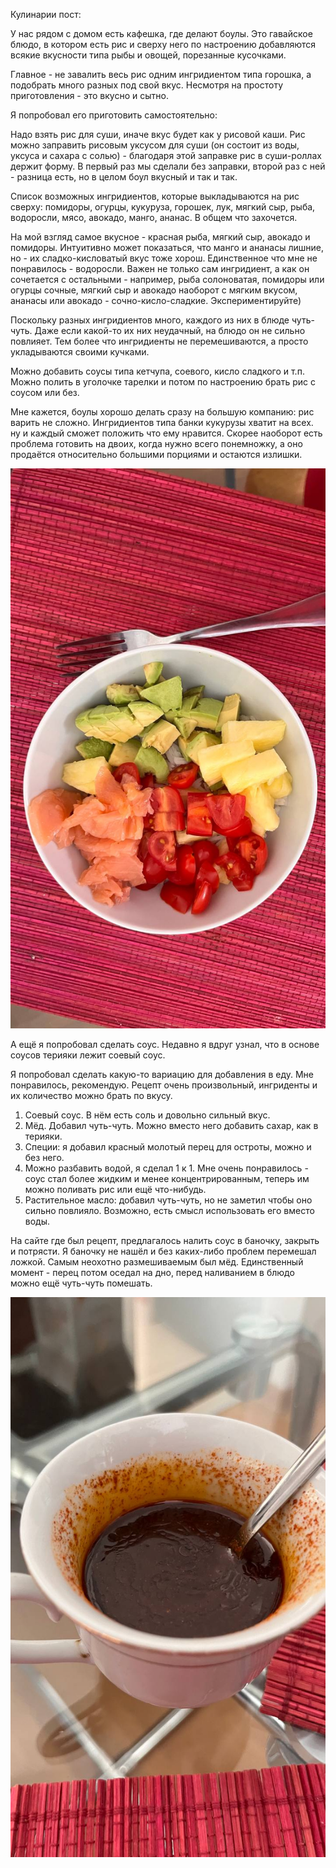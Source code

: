 Кулинарии пост:

У нас рядом с домом есть кафешка, где делают боулы. Это гавайское блюдо, в котором есть рис и сверху него по настроению добавляются всякие вкусности типа рыбы и овощей, порезанные кусочками.

Главное - не завалить весь рис одним ингридиентом типа горошка, а подобрать много разных под свой вкус. Несмотря на простоту приготовления - это вкусно и сытно.

Я попробовал его приготовить самостоятельно:

Надо взять рис для суши, иначе вкус будет как у рисовой каши. Рис можно заправить рисовым уксусом для суши (он состоит из воды, уксуса и сахара с солью) - благодаря этой заправке рис в суши-роллах держит форму. В первый раз мы сделали без заправки, второй раз с ней - разница есть, но в целом боул вкусный и так и так.

Список возможных ингридиентов, которые выкладываются на рис сверху: помидоры, огурцы, кукуруза, горошек, лук, мягкий сыр, рыба, водоросли, мясо, авокадо, манго, ананас. В общем что захочется.

На мой взгляд самое вкусное - красная рыба, мягкий сыр, авокадо и помидоры. Интуитивно может показаться, что манго и ананасы лишние, но - их сладко-кисловатый вкус тоже хорош. Единственное что мне не понравилось - водоросли. Важен не только сам ингридиент, а как он сочетается с остальными - например, рыба солоноватая, помидоры или огурцы сочные, мягкий сыр и авокадо наоборот с мягким вкусом, ананасы или авокадо - сочно-кисло-сладкие. Экспериментируйте)

Поскольку разных ингридиентов много, каждого из них в блюде чуть-чуть. Даже если какой-то их них неудачный, на блюдо он не сильно повлияет. Тем более что ингридиенты не перемешиваются, а просто укладываются своими кучками.

Можно добавить соусы типа кетчупа, соевого, кисло сладкого и т.п. Можно полить в уголочке тарелки и потом по настроению брать рис с соусом или без.

Мне кажется, боулы хорошо делать сразу на большую компанию: рис варить не сложно. Ингридиентов типа банки кукурузы хватит на всех. ну и каждый сможет положить что ему нравится. Скорее наоборот есть проблема готовить на двоих, когда нужно всего понемножку, а оно продаётся относительно большими порциями и остаются излишки.

![](imgs/1.jpeg)

А ещё я попробовал сделать соус. Недавно я вдруг узнал, что в основе соусов терияки лежит соевый соус.

Я попробовал сделать какую-то вариацию для добавления в еду. Мне понравилось, рекомендую. Рецепт очень произвольный, ингриденты и их количество можно брать по вкусу.

1. Соевый соус. В нём есть соль и довольно сильный вкус.
2. Мёд. Добавил чуть-чуть. Можно вместо него добавить сахар, как в терияки.
3. Специи: я добавил красный молотый перец для остроты, можно и без него.
4. Можно разбавить водой, я сделал 1 к 1. Мне очень понравилось - соус стал более жидким и менее концентрированным, теперь им можно поливать рис или ещё что-нибудь.
5. Растительное масло: добавил чуть-чуть, но не заметил чтобы оно сильно повлияло. Возможно, есть смысл использовать его вместо воды.

На сайте где был рецепт, предлагалось налить соус в баночку, закрыть и потрясти. Я баночку не нашёл и без каких-либо проблем перемешал ложкой. Самым неохотно размешиваемым был мёд. Единственный момент - перец потом оседал на дно, перед наливанием в блюдо можно ещё чуть-чуть помешать.

![](imgs/2.jpeg)
